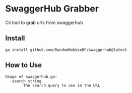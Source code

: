 # SwaggerHub Grabber

Cli tool to grab urls from swaggerhub

Install
---

```
go install github.com/RandomRobbieBF/swaggerhub@latest
```

How to Use
----

```
Usage of swaggerhub.go:
  -search string
    	The search query to use in the URL
```      
